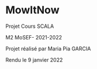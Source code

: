 # MowItNow
Projet Cours SCALA

M2 MoSEF- 2021-2022

Projet réalisé par Maria Pia GARCIA 

Rendu le 9 janvier 2022
